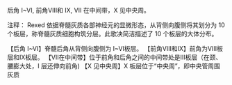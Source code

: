 后角 I~VI, 前角Ⅷ和 IX, 
VII 在中间带，X 见中央周。

注释：
Rexed 依据脊髓灰质各部神经元的显微形态，从背侧向腹侧将其划分为 10 个板层，称脊髓灰质细胞构筑分层。此歌决简洁描述了 10 个板层的大体分布。

【后角 I~VI】脊髓后角从背侧向腹侧为 I~Ⅵ板层。
【前角Ⅷ和Ⅸ】前角为Ⅷ板层和Ⅸ板层。
【VII在中间带】位于前角和后角之间的中间带处是Ⅲ板层（在颈、腰膨大处，I 层还伸向前角)
【X 见中央周】X 板层位于“中央周”，即中央管周围灰质
